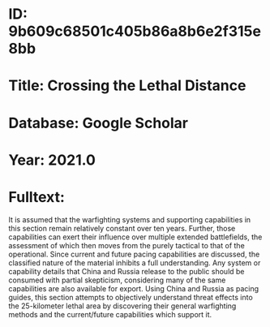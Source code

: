 # ID: 9b609c68501c405b86a8b6e2f315e8bb
# Title: Crossing the Lethal Distance
# Database: Google Scholar
# Year: 2021.0
# Fulltext:
It is assumed that the warfighting systems and supporting capabilities in this section remain relatively constant over ten years.
Further, those capabilities can exert their influence over multiple extended battlefields, the assessment of which then moves from the purely tactical to that of the operational.
Since current and future pacing capabilities are discussed, the classified nature of the material inhibits a full understanding.
Any system or capability details that China and Russia release to the public should be consumed with partial skepticism, considering many of the same capabilities are also available for export.
Using China and Russia as pacing guides, this section attempts to objectively understand threat effects into the 25-kilometer lethal area by discovering their general warfighting methods and the current/future capabilities which support it.